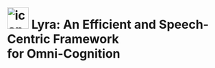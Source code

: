 # <img src="your-icon.svg" alt="icon" width="50" height="50"> Lyra: An Efficient and Speech-Centric Framework <br> for Omni-Cognition